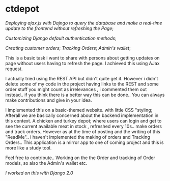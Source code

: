 # ctdepot
*Deploying ajax.js with Dajngo to query the database and make a real-time update to the frontend without refreshing the Page*;

*Customizing Django default authentication methods*;

*Creating customer orders*;
*Tracking Orders*;
*Admin's wallet*;


This is a basic task i want to share with persons about getting updates on page without users having to refresh the page. I achieved this using AJax request. 

I actually tried using the REST API but didn't quite get it. However i didn't delete some of my code in the project having links to the REST and some order stuff you might count as irrelevances , i commented them out instead.. if you think there is a better way this can be done.. You can always make contributions and give in your idea. 

I implemented this on a basic-themed website. with little CSS "styling; Afterall we are basically concerned about the backend implementation in this context.
A chicken and turkey depot; where users can login and  get to see the current available meat in stock , refreshed every 10s.. make orders and track orders..However as at the time of posting and the writing of this "ReadMe".. i haven't implemented the making of orders and Tracking Orders.. This application is a mirror app to one of coming project and this is more like a study tool. 

Feel free to contribute.. Working on the the Order and tracking of Order models, so also the Admin's wallet etc. 

*I worked on this with Django 2.0*
